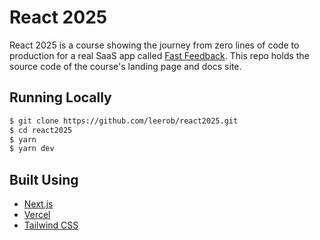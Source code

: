 # React 2025

React 2025 is a course showing the journey from zero lines of code to production for a real SaaS app called [Fast Feedback](https://github.com/leerob/fastfeedback). This repo holds the source code of the course's landing page and docs site.

## Running Locally

```bash
$ git clone https://github.com/leerob/react2025.git
$ cd react2025
$ yarn
$ yarn dev
```

## Built Using

- [Next.js](https://nextjs.org/)
- [Vercel](https://vercel.com)
- [Tailwind CSS](https://tailwindcss.com/)
